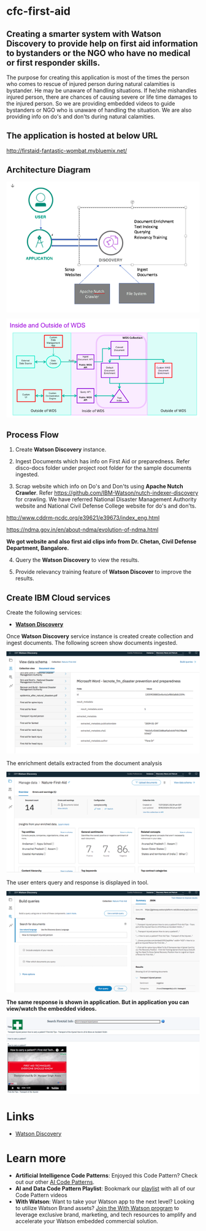 # cfc-first-aid

## Creating a smarter system with **Watson Discovery** to provide help on first aid information to bystanders or the NGO who have no medical or first responder skills.

The purpose for creating this application is most of the times the person who comes to rescue of injured person during natural calamities is bystander. He may be unaware of handling situations. If he/she mishandles injured person, there are chances of causing severe or life time damages to the injured person. So we are providing embedded videos to guide bystanders or NGO who is unaware of handling the situation. We are also providing info on do's and don'ts during natural calamities.

## The application is hosted at below URL

http://firstaid-fantastic-wombat.mybluemix.net/

## Architecture Diagram

![](doc/images/architecture_first_aid_info.png)

![](doc/images/inside_outside_of_WDS.png)

## Process Flow

1. Create **Watson Discovery** instance.

2. Ingest Documents which has info on First Aid or preparedness. Refer disco-docs folder under project root folder for the sample documents ingested.

3. Scrap website which info on Do's and Don'ts using **Apache Nutch Crawler**. Refer https://github.com/IBM-Watson/nutch-indexer-discovery for crawling. We have referred National Disaster Management Authority website and National Civil Defense College website for do's and don'ts.

http://www.cddrm-ncdc.org/e39621/e39673/index_eng.html

https://ndma.gov.in/en/about-ndma/evolution-of-ndma.html


**We got website and also first aid clips info from Dr. Chetan, Civil Defense Department, Bangalore.**


4. Query the **Watson Discovery** to view the results.

5. Provide relevancy training feature of **Watson Discover** to improve the results.

## Create IBM Cloud services

Create the following services:

* [**Watson Discovery**](https://console.bluemix.net/catalog/services/discovery)

Once **Watson Discovery** service instance is created create collection and ingest documents. The following screen show documents ingested.

![](doc/images/tool-document-view.png)

The enrichment details extracted from the document analysis

![](doc/images/tool-documents-enrichments.png)

The user enters query and response is displayed in tool.

![](doc/images/tool-first-aid-how-to-carry-patient.png)

**The same response is shown in application. But in application you can view/watch the embedded videos.**

![](doc/images/app-first-aid-how-to-carry-patient.png)


# Links
* [Watson Discovery](https://www.ibm.com/watson/services/discovery/)

# Learn more

* **Artificial Intelligence Code Patterns**: Enjoyed this Code Pattern? Check out our other [AI Code Patterns](https://developer.ibm.com/code/technologies/artificial-intelligence/).
* **AI and Data Code Pattern Playlist**: Bookmark our [playlist](https://www.youtube.com/playlist?list=PLzUbsvIyrNfknNewObx5N7uGZ5FKH0Fde) with all of our Code Pattern videos
* **With Watson**: Want to take your Watson app to the next level? Looking to utilize Watson Brand assets? [Join the With Watson program](https://www.ibm.com/watson/with-watson/) to leverage exclusive brand, marketing, and tech resources to amplify and accelerate your Watson embedded commercial solution.

